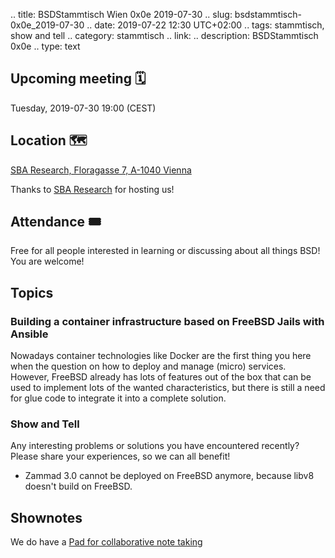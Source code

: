 .. title: BSDStammtisch Wien 0x0e 2019-07-30
.. slug: bsdstammtisch-0x0e_2019-07-30
.. date: 2019-07-22 12:30 UTC+02:00
.. tags: stammtisch, show and tell
.. category: stammtisch
.. link: 
.. description: BSDStammtisch 0x0e
.. type: text


## Upcoming meeting 🗓
Tuesday, 2019-07-30 19:00 (CEST)

## Location 🗺
[SBA Research, Floragasse 7, A-1040 Vienna](https://www.openstreetmap.org/node/2984100905)


Thanks to [SBA Research](https://www.sba-research.org/) for hosting us!

## Attendance 🎟
Free for all people interested in learning or discussing about all things BSD! You are welcome!


## Topics
### Building a container infrastructure based on FreeBSD Jails with Ansible
Nowadays container technologies like Docker are the first thing you here when the question on how to deploy and manage (micro) services. However, FreeBSD already has lots of features out of the box that can be used to implement lots of the wanted characteristics, but there is still a need for glue code to integrate it into a complete solution.


### Show and Tell
Any interesting problems or solutions you have encountered recently? Please share your experiences, so we can all benefit!

- Zammad 3.0 cannot be deployed on FreeBSD anymore, because libv8 doesn't build on FreeBSD.

## Shownotes
We do have a [Pad for collaborative note taking](https://pads.c3w.at/code/#/2/code/edit/XYwio2kiPkmDnlUG5UeglGg-/)
